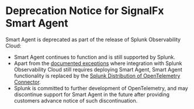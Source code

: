 
<!--- Generated by to-integrations-repo script in Smart Agent repo, DO NOT MODIFY HERE --->
# Deprecation Notice for SignalFx Smart Agent

Smart Agent is deprecated as part of the release of Splunk Observability Cloud:

* Smart Agent continues to function and is still supported by Splunk.
* Apart from the [documented exceptions](https://docs.splunk.com/Observability/gdi/migrate/migrate-to-otel.html) where integration with Splunk Observability Cloud still requires deploying Smart Agent, Smart Agent functionality is replaced by the [Splunk Distribution of OpenTelemetry Connector](https://docs.splunk.com/Observability/gdi/opentelemetry/resources.html).
* Splunk is committed to further development of OpenTelemetry, and may discontinue support for Smart Agent in the future after providing customers advance notice of such discontinuation.
